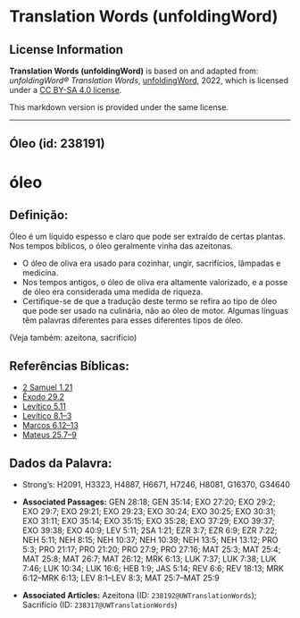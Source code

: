 # Translation Words (unfoldingWord)

## License Information

**Translation Words (unfoldingWord)** is based on and adapted from: _unfoldingWord® Translation Words_, [unfoldingWord](https://unfoldingword.org/utw), 2022, which is licensed under a [CC BY-SA 4.0 license](https://creativecommons.org/licenses/by-sa/4.0/legalcode.en).

This markdown version is provided under the same license.



--------------------------------

## Óleo (id: 238191)

óleo
====

Definição:
----------

Óleo é um líquido espesso e claro que pode ser extraído de certas plantas. Nos tempos bíblicos, o óleo geralmente vinha das azeitonas.

* O óleo de oliva era usado para cozinhar, ungir, sacrifícios, lâmpadas e medicina.
* Nos tempos antigos, o óleo de oliva era altamente valorizado, e a posse de óleo era considerada uma medida de riqueza.
* Certifique\-se de que a tradução deste termo se refira ao tipo de óleo que pode ser usado na culinária, não ao óleo de motor. Algumas línguas têm palavras diferentes para esses diferentes tipos de óleo.

(Veja também: azeitona, sacrifício)

Referências Bíblicas:
---------------------

* [2 Samuel 1\.21](https://ref.ly/2Sam1:21)
* [Êxodo 29\.2](https://ref.ly/Exod29:2)
* [Levítico 5\.11](https://ref.ly/Lev5:11)
* [Levítico 8\.1–3](https://ref.ly/Lev8:1-Lev8:3)
* [Marcos 6\.12–13](https://ref.ly/Mark6:12-Mark6:13)
* [Mateus 25\.7–9](https://ref.ly/Matt25:7-Matt25:9)

Dados da Palavra:
-----------------

* Strong’s: H2091, H3323, H4887, H6671, H7246, H8081, G16370, G34640

* **Associated Passages:** GEN 28:18; GEN 35:14; EXO 27:20; EXO 29:2; EXO 29:7; EXO 29:21; EXO 29:23; EXO 30:24; EXO 30:25; EXO 30:31; EXO 31:11; EXO 35:14; EXO 35:15; EXO 35:28; EXO 37:29; EXO 39:37; EXO 39:38; EXO 40:9; LEV 5:11; 2SA 1:21; EZR 3:7; EZR 6:9; EZR 7:22; NEH 5:11; NEH 8:15; NEH 10:37; NEH 10:39; NEH 13:5; NEH 13:12; PRO 5:3; PRO 21:17; PRO 21:20; PRO 27:9; PRO 27:16; MAT 25:3; MAT 25:4; MAT 25:8; MAT 26:7; MAT 26:12; MRK 6:13; LUK 7:37; LUK 7:38; LUK 7:46; LUK 10:34; LUK 16:6; HEB 1:9; JAS 5:14; REV 6:6; REV 18:13; MRK 6:12–MRK 6:13; LEV 8:1–LEV 8:3; MAT 25:7–MAT 25:9
* **Associated Articles:** Azeitona (ID: `238192@UWTranslationWords`); Sacrifício (ID: `238317@UWTranslationWords`)

